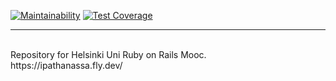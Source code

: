 [![Maintainability](https://api.codeclimate.com/v1/badges/c68832ab7ff6b73c83e3/maintainability)](https://codeclimate.com/github/JRamone/RubyOnRails/maintainability)
[![Test Coverage](https://api.codeclimate.com/v1/badges/c68832ab7ff6b73c83e3/test_coverage)](https://codeclimate.com/github/JRamone/RubyOnRails/test_coverage)
<hr>
<br>Repository for Helsinki Uni Ruby on Rails Mooc.
<br>
https://ipathanassa.fly.dev/
